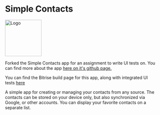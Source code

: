 # Simple Contacts

<img alt="Logo" src="fastlane/metadata/android/en-US/images/icon.png" width="120" />

Forked the Simple Contacts app for an assignment to write UI tests on. You can find more about 
the app <a href='https://github.com/SimpleMobileTools/Simple-Contacts'>here on it's github page.</a>

You can find the Bitrise build page for this app, along with integrated UI tests <a href='https://app.bitrise.io/app/9c43abc294548403'>here</a>

A simple app for creating or managing your contacts from any source. The contacts can be stored on your device only, but also synchronized via Google, or other accounts. You can display your favorite contacts on a separate list.